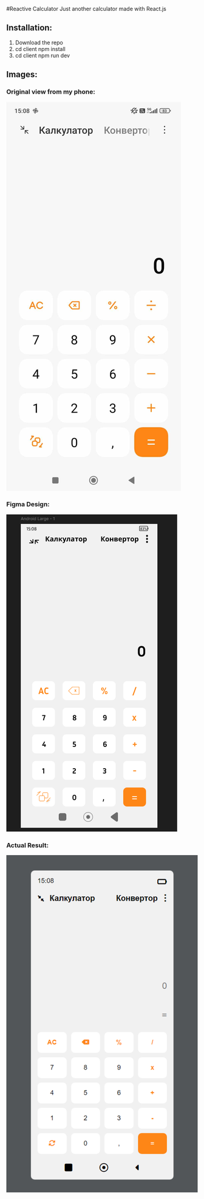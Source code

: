 #Reactive Calculator 
Just another calculator made with React.js 

## Installation: 
1. Download the repo
2. cd client npm install
3. cd client npm run dev

## Images: 
### Original view from my phone: 
![Original](https://github.com/ZlatinZlatinov/Reactive-Calculator/blob/main/design/original.jpg "Calculator image supposed to be here") 

### Figma Design: 
![Figma](https://github.com/ZlatinZlatinov/Reactive-Calculator/blob/main/design/Figma-Design-1.png "Calculator image supposed to be here")

### Actual Result: 
![Actual](https://github.com/ZlatinZlatinov/Reactive-Calculator/blob/main/design/html-result.png "Calculator image supposed to be here")
